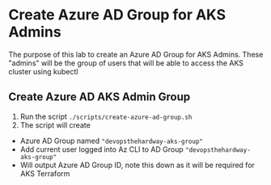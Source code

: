 # Create Azure AD Group for AKS Admins

The purpose of this lab to create an Azure AD Group for AKS Admins. These "admins" will be the group of users that will be able to access the AKS cluster using kubectl

## Create Azure AD AKS Admin Group
1. Run the script `./scripts/create-azure-ad-group.sh`
2. The script will create
- Azure AD Group named `"devopsthehardway-aks-group"`
- Add current user logged into Az CLI to AD Group `"devopsthehardway-aks-group"`
- Will output Azure AD Group ID, note this down as it will be required for AKS Terraform